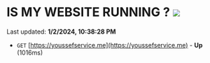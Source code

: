 # IS MY WEBSITE RUNNING ? [![](https://img.shields.io/static/v1?label=Sponsor&message=%E2%9D%A4&logo=GitHub&color=%23fe8e86)](https://github.com/sponsors/<username>)

Last updated: **1/2/2024, 10:38:28 PM**

- `GET` [https://youssefservice.me](https://youssefservice.me) - **Up** (1016ms)
